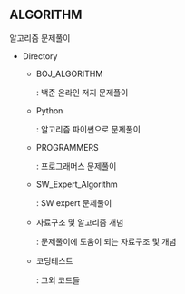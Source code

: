 ## ALGORITHM

알고리즘 문제풀이

- Directory

  - BOJ_ALGORITHM

    : 백준 온라인 저지 문제풀이

  

  - Python 

    : 알고리즘 파이썬으로 문제풀이

    

  - PROGRAMMERS

    : 프로그래머스 문제풀이

    

  - SW_Expert_Algorithm

    : SW expert 문제풀이

    

  - 자료구조 및 알고리즘 개념

    : 문제풀이에 도움이 되는 자료구조 및 개념

    

  - 코딩테스트

    : 그외 코드들